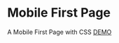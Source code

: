 # Mobile First Page
A Mobile First Page with CSS 
[DEMO](https://nafuent.github.io/mobielFirstPage/ "DEMO") 
